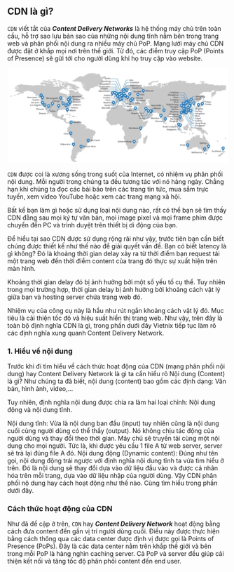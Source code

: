 ## CDN là gì?  

`CDN` viết tắt của ***Content Delivery Networks*** là hệ thống máy chủ trên toàn cầu, hỗ trợ sao lưu bản sao của những nội dung tĩnh nằm bên trong trang web và phân phối nội dung ra nhiều máy chủ PoP. Mạng lưới máy chủ CDN được đặt ở khắp mọi nơi trên thế giới. Từ đó, các điểm truy cập PoP (Points of Presence) sẽ gửi tới cho người dùng khi họ truy cập vào website.  

<img src="/image/cdn.png">

`CDN` được coi là xương sống trong suốt của Internet, có nhiệm vụ phân phối nội dung. Mỗi người trong chúng ta đều tương tác với nó hàng ngày. Chẳng hạn khi chúng ta đọc các bài báo trên các trang tin tức, mua sắm trực tuyến, xem video YouTube hoặc xem các trang mạng xã hội.

Bất kể bạn làm gì hoặc sử dụng loại nội dung nào, rất có thể bạn sẽ tìm thấy CDN đằng sau mọi ký tự văn bản, mọi image pixel và mọi frame phim được chuyển đến PC và trình duyệt trên thiết bị di động của bạn.

Để hiểu tại sao CDN được sử dụng rộng rãi như vậy, trước tiên bạn cần biết chúng được thiết kế như thế nào để giải quyết vấn đề. Bạn có biết latency là gì không? Đó là khoảng thời gian delay xảy ra từ thời điểm bạn request tải một trang web đến thời điểm content của trang đó thực sự xuất hiện trên màn hình.

Khoảng thời gian delay đó bị ảnh hưởng bởi một số yếu tố cụ thể. Tuy nhiên trong mọi trường hợp, thời gian delay bị ảnh hưởng bởi khoảng cách vật lý giữa bạn và hosting server chứa trang web đó.

Nhiệm vụ của công cụ này là hầu như rút ngắn khoảng cách vật lý đó. Mục tiêu là cải thiện tốc độ và hiệu suất hiển thị trang web. Như vậy, trên đây là toàn bộ định nghĩa CDN là gì, trong phần dưới đây Vietnix tiếp tục làm rõ các định nghĩa xung quanh Content Delivery Network.
### 1. Hiểu về nội dung  
Trước khi đi tìm hiểu về cách thức hoạt động của CDN (mạng phân phối nội dung) hay Content Delivery Network là gì ta cần hiểu rõ Nội dung (Content) là gì? Như chúng ta đã biết, nội dung (content) bao gồm các định dạng: Văn bản, hình ảnh, video,…

Tuy nhiên, định nghĩa nội dung được chia ra làm hai loại chỉnh: Nội dung động và nội dung tĩnh.

Nội dung tĩnh: Vừa là nội dung ban đầu (input) tuy nhiên cũng là nội dung cuối cùng người dùng có thể thấy (output). Nó không chịu tác động của người dùng và thay đổi theo thời gian. Máy chủ sẽ truyền tải cùng một nội dung cho mọi người. Tức là, khi được yêu cầu 1 file A từ web server, server sẽ trả lại đúng file A đó.
Nội dung động (Dynamic content): Đúng như tên gọi, nội dung động trái ngược với định nghĩa nội dung tĩnh ta vừa tìm hiểu ở trên. Đó là nội dung sẽ thay đổi dựa vào dữ liệu đầu vào và được cá nhân hóa trên mỗi trang, dựa vào dữ liệu nhập của người dùng.
Vậy CDN phân phối nộ dung hay cách hoạt động như thế nào. Cùng tìm hiểu trong phần dưới đây.  
### Cách thức hoạt động của CDN  
Như đã đề cập ở trên, `CDN` hay ***Content Delivery Network*** hoạt động bằng cách đưa content đến gần vị trí người dùng cuối. Điều này được thực hiện bằng cách thông qua các data center được định vị được gọi là Points of Presence (PoPs). Đây là các data center nằm trên khắp thế giới và bên trong mỗi PoP là hàng nghìn caching server. Cả PoP và server đều giúp cải thiện kết nối và tăng tốc độ phân phối content đến end user.


